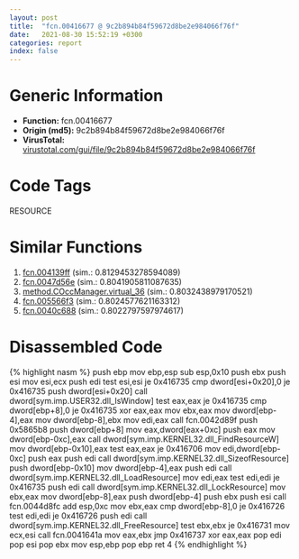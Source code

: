 ```yaml
---
layout: post
title:  "fcn.00416677 @ 9c2b894b84f59672d8be2e984066f76f"
date:   2021-08-30 15:52:19 +0300
categories: report
index: false
---
```


# Generic Information
- **Function:** fcn.00416677
- **Origin (md5):** 9c2b894b84f59672d8be2e984066f76f
- **VirusTotal:** [virustotal.com/gui/file/9c2b894b84f59672d8be2e984066f76f][virustotal_ref]

# Code Tags
<span class="tag" id="RESOURCE">RESOURCE</span>


# Similar Functions

1. [fcn.004139ff][similar_1_ref] (sim.: 0.8129453278594089)
2. [fcn.0047d56e][similar_2_ref] (sim.: 0.8041905811087635)
3. [method.COccManager.virtual\_36][similar_3_ref] (sim.: 0.8032438979170521)
4. [fcn.005566f3][similar_4_ref] (sim.: 0.8024577621163312)
5. [fcn.0040c688][similar_5_ref] (sim.: 0.8022797597974617)


# Disassembled Code

{% highlight nasm %}
push ebp
mov ebp,esp
sub esp,0x10
push ebx
push esi
mov esi,ecx
push edi
test esi,esi
je 0x416735
cmp dword[esi+0x20],0
je 0x416735
push dword[esi+0x20]
call dword[sym.imp.USER32.dll_IsWindow]
test eax,eax
je 0x416735
cmp dword[ebp+8],0
je 0x416735
xor eax,eax
mov ebx,eax
mov dword[ebp-4],eax
mov dword[ebp-8],ebx
mov edi,eax
call fcn.0042d89f
push 0x5865b8
push dword[ebp+8]
mov eax,dword[eax+0xc]
push eax
mov dword[ebp-0xc],eax
call dword[sym.imp.KERNEL32.dll_FindResourceW]
mov dword[ebp-0x10],eax
test eax,eax
je 0x416706
mov edi,dword[ebp-0xc]
push eax
push edi
call dword[sym.imp.KERNEL32.dll_SizeofResource]
push dword[ebp-0x10]
mov dword[ebp-4],eax
push edi
call dword[sym.imp.KERNEL32.dll_LoadResource]
mov edi,eax
test edi,edi
je 0x416735
push edi
call dword[sym.imp.KERNEL32.dll_LockResource]
mov ebx,eax
mov dword[ebp-8],eax
push dword[ebp-4]
push ebx
push esi
call fcn.0044d8fc
add esp,0xc
mov ebx,eax
cmp dword[ebp-8],0
je 0x416726
test edi,edi
je 0x416726
push edi
call dword[sym.imp.KERNEL32.dll_FreeResource]
test ebx,ebx
je 0x416731
mov ecx,esi
call fcn.0041641a
mov eax,ebx
jmp 0x416737
xor eax,eax
pop edi
pop esi
pop ebx
mov esp,ebp
pop ebp
ret 4
{% endhighlight %}


[similar_1_ref]: /report/fcn.004139ff@9c2b894b84f59672d8be2e984066f76f
[similar_2_ref]: /report/fcn.0047d56e@279a61b1e76da49531f1f16fd1102a2d
[similar_3_ref]: /report/method.COccManager.virtual_36@c60344b51fa39a329b92557d24ff7670
[similar_4_ref]: /report/fcn.005566f3@14b20b07906a36e23f2230c8042160f2
[similar_5_ref]: /report/fcn.0040c688@3bf433430f740e75dfaf9134a5696829
[virustotal_ref]: https://www.virustotal.com/gui/file/9c2b894b84f59672d8be2e984066f76f